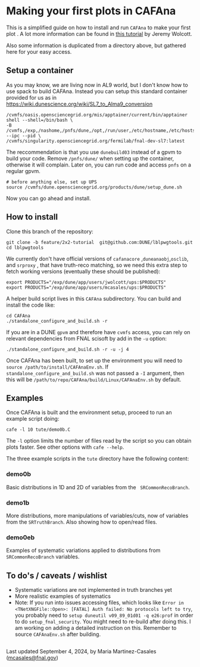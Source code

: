 
# Making your first plots in CAFAna

This is a simplified guide on how to install and run `CAFAna` to make your first plot . A lot more information can be found in [this tutorial](https://github.com/chenel/dune-nd-lar-reco/blob/main/tute/2021-12-02%20CAFAna-NDLAr-Howto.md) by Jeremy Wolcott.

Also some information is duplicated from a directory above, but gathered here for your easy access.

## Setup a container

As you may know, we are living now in AL9 world, but I don't know how to use spack to build CAFAna. Instead you can setup this standard container provided for us as in https://wiki.dunescience.org/wiki/SL7_to_Alma9_conversion 

```
/cvmfs/oasis.opensciencegrid.org/mis/apptainer/current/bin/apptainer shell --shell=/bin/bash \
-B /cvmfs,/exp,/nashome,/pnfs/dune,/opt,/run/user,/etc/hostname,/etc/hosts,/etc/krb5.conf --ipc --pid \
/cvmfs/singularity.opensciencegrid.org/fermilab/fnal-dev-sl7:latest
```
The reccommendation is that you use `dunebuild03` instead of a gpvm to build your code. Remove `/pnfs/dune/` when setting up the container, otherwise it will complain. Later on, you can run code and access `pnfs` on a regular gpvm. 

```
# before anything else, set up UPS
source /cvmfs/dune.opensciencegrid.org/products/dune/setup_dune.sh
```
Now you can go ahead and install.

## How to install

Clone this branch of the repository:
```
git clone -b feature/2x2-tutorial  git@github.com:DUNE/lblpwgtools.git
cd lblpwgtools
```

We currently don't have official versions of `cafanacore` ,`duneanaobj`,`osclib`, and `srproxy` , that have truth-reco matching, so we need this extra step to fetch working versions (eventually these should be published):
```
export PRODUCTS="/exp/dune/app/users/jwolcott/ups:$PRODUCTS"
export PRODUCTS="/exp/dune/app/users/mcasales/ups:$PRODUCTS" 
```

A helper build script lives in this `CAFAna` subdirectory. You can build and install the code like:

```
cd CAFAna
./standalone_configure_and_build.sh -r
```

If you are in a DUNE `gpvm` and therefore have `cvmfs` access, you can rely on relevant dependencies from FNAL scisoft by add in the `-u` option:

```
./standalone_configure_and_build.sh -r -u -j 4
```

Once CAFAna has been built, to set up the environment you will need to `source /path/to/install/CAFAnaEnv.sh`. If `standalone_configure_and_build.sh` was not passed a `-I` argument, then this will be `/path/to/repo/CAFAna/build/Linux/CAFAnaEnv.sh` by default. 

## Examples 

Once CAFAna is built and the environment setup, proceed to run an example script doing:

```
cafe -l 10 tute/demo0b.C
```

The `-l` option limits the number of files read by the script so you can obtain plots faster. See other options with `cafe --help`.

The three example scripts in the `tute` directory have the following content:

### demo0b 
Basic distributions in 1D and 2D of variables from the ` SRCommonRecoBranch`.

### demo1b
More distributions, more manipulations of variables/cuts, now of variables from the `SRTruthBranch`. Also showing how to open/read files.

### demo0eb
Examples of systematic variations applied to distributions from ` SRCommonRecoBranch` variables. 

## To do's / caveats / wishlist

- Systematic variations are not implemented in truth branches yet
- More realistic examples of systematics
- Note: If you run into issues accessing files, which looks like ```Error in <TNetXNGFile::Open>: [FATAL] Auth failed: No protocols left to try```, you probably need to `setup duneutil v09_89_01d01 -q e26:prof` in order to do  `setup_fnal_security`. You might need to re-build after doing this. I am working on adding a detailed instruction on this. Remember to source `CAFAnaEnv.sh` after building. 
##

Last updated September 4, 2024, by Maria Martinez-Casales (mcasales@fnal.gov)

